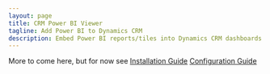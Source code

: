 ```yaml
---
layout: page
title: CRM Power BI Viewer
tagline: Add Power BI to Dynamics CRM
description: Embed Power BI reports/tiles into Dynamics CRM dashboards and forms.
---
```


More to come here, but for now see
[Installation Guide](pages/installation.html)
[Configuration Guide](pages/configuration.html)
